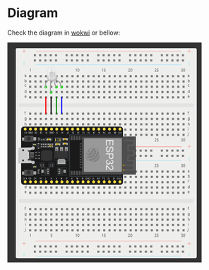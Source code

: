 # Diagram

Check the diagram in [wokwi](https://wokwi.com/projects/405147441326239745) or bellow:

![web_server_rgb](../images/web_server_rgb.png)
